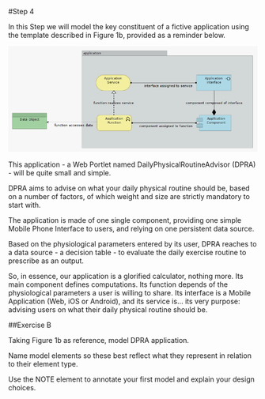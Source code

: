 #Step 4

In this Step we will model the key constituent of a fictive application using the template described in Figure 1b, provided as a reminder below.

![Figure 1b](img/06.png)


This application - a Web Portlet named DailyPhysicalRoutineAdvisor (DPRA) - will be quite small and simple.

DPRA aims to advise on what your daily physical routine should be, based on a number of factors, of which weight and size are strictly mandatory to start with.

The application is made of one single component, providing one simple Mobile Phone Interface to users, and relying on one persistent data source.

Based on the physiological parameters entered by its user, DPRA reaches to a data source - a decision table - to evaluate the daily exercise routine to prescribe as an output.

So, in essence, our application is a glorified calculator, nothing more. Its main component defines computations. Its function depends of the physiological parameters a user is willing to share. Its interface is a Mobile Application (Web, iOS or Android), and its service is... its very purpose: advising users on what their daily physical routine should be.


##Exercise B

Taking Figure 1b as reference, model DPRA application. 

Name model elements so these best reflect what they represent in relation to their element type. 

Use the NOTE element to annotate your first model and explain your design choices.

